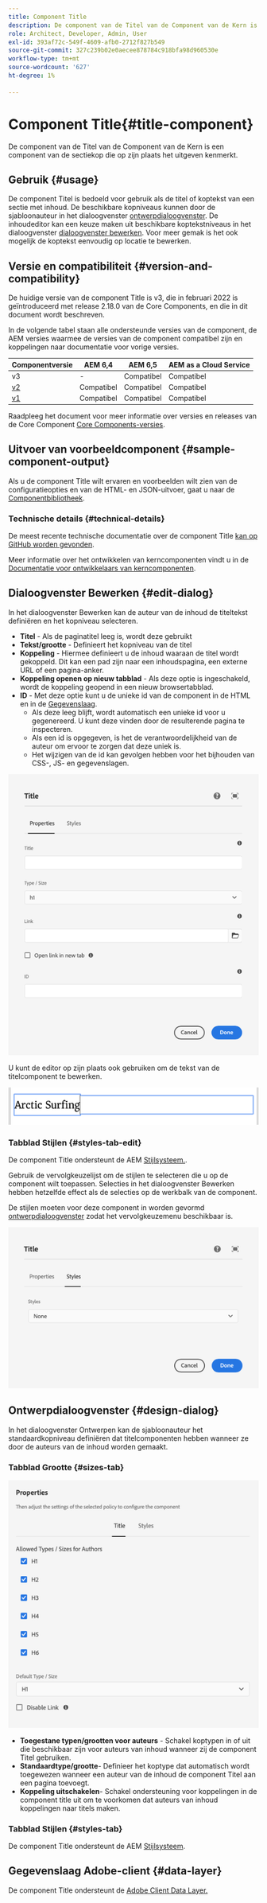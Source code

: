 ```yaml
---
title: Component Title
description: De component van de Titel van de Component van de Kern is een component van de sectiekop die op zijn plaats het uitgeven kenmerkt.
role: Architect, Developer, Admin, User
exl-id: 393af72c-549f-4609-afb0-2712f827b549
source-git-commit: 327c239b02e0aecee878784c918bfa98d960530e
workflow-type: tm+mt
source-wordcount: '627'
ht-degree: 1%

---
```


# Component Title{#title-component}

De component van de Titel van de Component van de Kern is een component van de sectiekop die op zijn plaats het uitgeven kenmerkt.

## Gebruik {#usage}

De component Titel is bedoeld voor gebruik als de titel of koptekst van een sectie met inhoud. De beschikbare kopniveaus kunnen door de sjabloonauteur in het dialoogvenster [ontwerpdialoogvenster](#design-dialog). De inhoudeditor kan een keuze maken uit beschikbare koptekstniveaus in het dialoogvenster [dialoogvenster bewerken](#edit-dialog). Voor meer gemak is het ook mogelijk de koptekst eenvoudig op locatie te bewerken.

## Versie en compatibiliteit {#version-and-compatibility}

De huidige versie van de component Title is v3, die in februari 2022 is geïntroduceerd met release 2.18.0 van de Core Components, en die in dit document wordt beschreven.

In de volgende tabel staan alle ondersteunde versies van de component, de AEM versies waarmee de versies van de component compatibel zijn en koppelingen naar documentatie voor vorige versies.

| Componentversie | AEM 6,4 | AEM 6,5 | AEM as a Cloud Service |
|---|---|---|---|
| v3 | - | Compatibel | Compatibel |
| [v2](v2/title.md) | Compatibel | Compatibel | Compatibel |
| [v1](v1/title-v1.md) | Compatibel | Compatibel | Compatibel |

Raadpleeg het document voor meer informatie over versies en releases van de Core Component [Core Components-versies](/help/versions.md).

## Uitvoer van voorbeeldcomponent {#sample-component-output}

Als u de component Title wilt ervaren en voorbeelden wilt zien van de configuratieopties en van de HTML- en JSON-uitvoer, gaat u naar de [Componentbibliotheek](https://adobe.com/go/aem_cmp_library_title).

### Technische details {#technical-details}

De meest recente technische documentatie over de component Title [kan op GitHub worden gevonden](https://adobe.com/go/aem_cmp_tech_title_v3).

Meer informatie over het ontwikkelen van kerncomponenten vindt u in de [Documentatie voor ontwikkelaars van kerncomponenten](/help/developing/overview.md).

## Dialoogvenster Bewerken {#edit-dialog}

In het dialoogvenster Bewerken kan de auteur van de inhoud de titeltekst definiëren en het kopniveau selecteren.

* **Titel** - Als de paginatitel leeg is, wordt deze gebruikt
* **Tekst/grootte** - Definieert het kopniveau van de titel
* **Koppeling** - Hiermee definieert u de inhoud waaraan de titel wordt gekoppeld. Dit kan een pad zijn naar een inhoudspagina, een externe URL of een pagina-anker.
* **Koppeling openen op nieuw tabblad** - Als deze optie is ingeschakeld, wordt de koppeling geopend in een nieuw browsertabblad.
* **ID** - Met deze optie kunt u de unieke id van de component in de HTML en in de [Gegevenslaag](/help/developing/data-layer/overview.md).
   * Als deze leeg blijft, wordt automatisch een unieke id voor u gegenereerd. U kunt deze vinden door de resulterende pagina te inspecteren.
   * Als een id is opgegeven, is het de verantwoordelijkheid van de auteur om ervoor te zorgen dat deze uniek is.
   * Het wijzigen van de id kan gevolgen hebben voor het bijhouden van CSS-, JS- en gegevenslagen.

![Dialoogvenster voor bewerken van titelcomponent](/help/assets/title-edit.png)

U kunt de editor op zijn plaats ook gebruiken om de tekst van de titelcomponent te bewerken.

![Lokaal bewerken van component Title](/help/assets/title-edit-inline.png)

### Tabblad Stijlen {#styles-tab-edit}

De component Title ondersteunt de AEM [Stijlsysteem.](/help/get-started/authoring.md#component-styling).

Gebruik de vervolgkeuzelijst om de stijlen te selecteren die u op de component wilt toepassen. Selecties in het dialoogvenster Bewerken hebben hetzelfde effect als de selecties op de werkbalk van de component.

De stijlen moeten voor deze component in worden gevormd [ontwerpdialoogvenster](#design-dialog) zodat het vervolgkeuzemenu beschikbaar is.

![Het tabblad Stijlen van het dialoogvenster Titel-component bewerken](/help/assets/title-edit-styles.png)

## Ontwerpdialoogvenster {#design-dialog}

In het dialoogvenster Ontwerpen kan de sjabloonauteur het standaardkopniveau definiëren dat titelcomponenten hebben wanneer ze door de auteurs van de inhoud worden gemaakt.

### Tabblad Grootte {#sizes-tab}

![Ontwerpdialoogvenster van component Title](/help/assets/title-design.png)

* **Toegestane typen/grootten voor auteurs** - Schakel koptypen in of uit die beschikbaar zijn voor auteurs van inhoud wanneer zij de component Titel gebruiken.
* **Standaardtype/grootte**- Definieer het koptype dat automatisch wordt toegewezen wanneer een auteur van de inhoud de component Titel aan een pagina toevoegt.
* **Koppeling uitschakelen**- Schakel ondersteuning voor koppelingen in de component title uit om te voorkomen dat auteurs van inhoud koppelingen naar titels maken.

### Tabblad Stijlen {#styles-tab}

De component Title ondersteunt de AEM [Stijlsysteem](/help/get-started/authoring.md#component-styling).

## Gegevenslaag Adobe-client {#data-layer}

De component Title ondersteunt de [Adobe Client Data Layer.](/help/developing/data-layer/overview.md)
